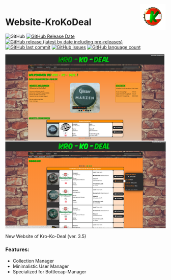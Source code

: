 <img align="right" width="80" height="80" src="https://github.com/TobiHatti/Website-KroKoDeal/blob/master/content/logo.png">

# Website-KroKoDeal

![GitHub](https://img.shields.io/github/license/TobiHatti/Website-KroKoDeal)
[![GitHub Release Date](https://img.shields.io/github/release-date/TobiHatti/Website-KroKoDeal)](https://github.com/TobiHatti/Website-KroKoDeal/releases)
[![GitHub release (latest by date including pre-releases)](https://img.shields.io/github/v/release/TobiHatti/Website-KroKoDeal?include_prereleases)](https://github.com/TobiHatti/Website-KroKoDeal/releases)
[![GitHub last commit](https://img.shields.io/github/last-commit/TobiHatti/Website-KroKoDeal)](https://github.com/TobiHatti/Website-KroKoDeal/commits/master)
[![GitHub issues](https://img.shields.io/github/issues-raw/TobiHatti/Website-KroKoDeal)](https://github.com/TobiHatti/Website-KroKoDeal/issues)
[![GitHub language count](https://img.shields.io/github/languages/count/TobiHatti/Website-KroKoDeal)](https://github.com/TobiHatti/Website-KroKoDeal)

![image](https://github.com/TobiHatti/Website-KroKoDeal/blob/master/krokodeal_sample01.png)
![image](https://github.com/TobiHatti/Website-KroKoDeal/blob/master/krokodeal_sample02.png)

New Website of Kro-Ko-Deal (ver. 3.5)

### Features:
- Collection Manager
- Minimalistic User Manager
- Specialized for Bottlecap-Manager
